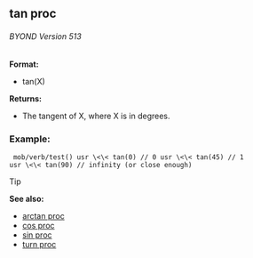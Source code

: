 ## tan proc 
###### BYOND Version 513

**Format:**
+   tan(X)
<!-- -->
**Returns:**
+   The tangent of X, where X is in degrees.
### Example:

```
 mob/verb/test() usr \<\< tan(0) // 0 usr \<\< tan(45) // 1
usr \<\< tan(90) // infinity (or close enough) 
```


> [!TIP] 
> **See also:**
> +   [arctan proc](/ref/proc/arctan.md) 
> +   [cos proc](/ref/proc/cos.md) 
> +   [sin proc](/ref/proc/sin.md) 
> +   [turn proc](/ref/proc/turn.md) <!-- -->